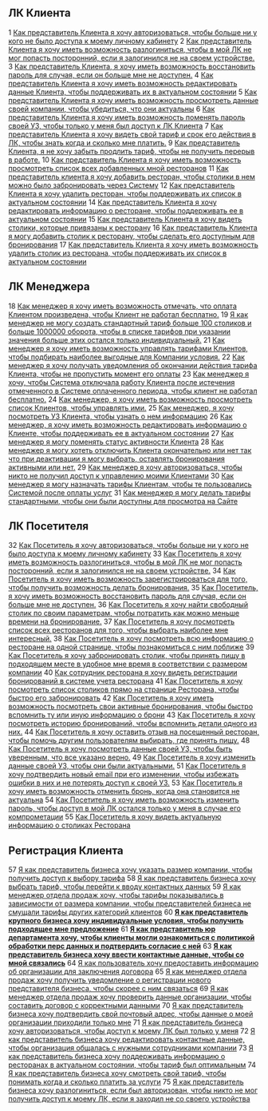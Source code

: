 ## ЛК Клиента

1 [Как представитель Клиента я хочу авторизоваться, чтобы больше ни у кого не было доступа к моему личному кабинету](lk-client/1.md)
2 [Как представитель Клиента я хочу иметь возможность разлогиниться, чтобы в мой ЛК не мог попасть посторонний, если я залогинился не на своем устройстве.](lk-client/2.md)
3 [Как представитель Клиента, я хочу иметь возможность восстановить пароль для случая, если он больше мне не доступен.](lk-client/3.md)
4 [Как представитель Клиента я хочу иметь возможность редактировать данные Клиента, чтобы поддерживать их в актуальном состоянии](lk-client/4.md)
5 [Как представитель Клиента я хочу иметь возможность просмотреть данные своей компании, чтобы убедиться, что они актуальны](lk-client/5.md)
6 [Как представитель Клиента я хочу иметь возможность поменять пароль своей УЗ, чтобы только у меня был доступ к ЛК Клиента](lk-client/6.md)
7 [Как представитель Клиента я хочу видеть свой тариф и срок его действия в ЛК, чтобы знать когда и сколько мне платить.](lk-client/7.md)
9 [Как представитель Клиента, я не хочу забыть продлить тариф, чтобы не получить перерыв в работе.](lk-client/9.md)
10 [Как представитель Клиента я хочу иметь возможность просмотреть список всех добавленных мной ресторанов](lk-client/10.md)
11 [Как представитель клиента я хочу добавить ресторан, чтобы столики в нем можно было забронировать через Систему](lk-client/11.md)
12 [Как представитель Клиента я хочу удалить ресторан, чтобы поддерживать их список в актуальном состоянии](lk-client/12.md)
14 [Как представитель Клиента я хочу редактировать информацию о ресторане, чтобы поддерживать ее в актуальном состоянии](lk-client/14.md)
15 [Как представитель Клиента я хочу видеть столики, которые привязаны к ресторану](lk-client/15.md)
16 [Как представитель Клиента я могу добавить столик к ресторану, чтобы сделать его доступным для бронирования](lk-client/16.md)
17 [Как представитель Клиента я хочу иметь возможность удалить столик из ресторана, чтобы поддерживать их список в актуальном состоянии](lk-client/17.md)

## ЛК Менеджера

18 [Как менеджер я хочу иметь возможность отмечать, что оплата Клиентом произведена, чтобы Клиент не работал бесплатно.](lk-manager/18.md)
19 [Я как менеджер не могу создать стандартный тариф больше 100 столиков и больше 1000000 оборота, чтобы в списке тарифов при указании значения больше этих остался только индивидуальный.](lk-manager/19.md)
21 [Как менеджер я хочу иметь возможность управлять тарифами Клиентов, чтобы подбирать наиболее выгодные для Компании условия.](lk-manager/20.md)
22 [Как менеджер я хочу получать уведомления об окончании действия тарифа Клиента, чтобы не пропустить момент его оплаты](lk-manager/22.md)
23 [Как менеджер я хочу, чтобы Система отключала работу Клиента после истечения отмеченного в Системе оплаченного периода, чтобы клиент не работал бесплатно.](lk-manager/123.md)
24 [Как менеджер, я хочу иметь возможность просмотреть список Клиентов, чтобы управлять ими.](lk-manager/24.md)
25 [Как менеджер, я хочу посмотреть УЗ Клиента, чтобы узнать о нем информацию](lk-manager/25.md)
26 [Как менеджер, я хочу иметь возможность редактировать информацию о Клиенте, чтобы поддерживать ее в актуальном состоянии](lk-manager/26.md)
27 [Как менеджер я могу поменять статус активности Клиента](lk-manager/27.md)
28 [Как менеджер я могу хотеть отключить Клиента окончательно или нет так что при деактивации я могу выбрать, оставлять бронирования активными или нет.](lk-manager/28.md)
29 [Как менеджер я хочу авторизоваться, чтобы никто не получил доступ к управлению моими Клиентами](lk-manager/29.md)
30 [Как менеджер я могу назначать тарифы Клиентам, чтобы те пользовались Системой после оплаты услуг](lk-manager/30.md)
31 [Как менеджер я могу делать тарифы стандартными, чтобы они были доступны для просмотра на Сайте](lk-manager/31.md)

## ЛК Посетителя

32 [Как Посетитель я хочу авторизоваться, чтобы больше ни у кого не было доступа к моему личному кабинету](lk-visitor/32.md)
33 [Как Посетитель я хочу иметь возможность разлогиниться, чтобы в мой ЛК не мог попасть посторонний, если я залогинился не на своем устройстве.](lk-visitor/33.md)
34 [Как Посетитель я хочу иметь возможность зарегистрироваться для того, чтобы получить возможность делать бронирования.](lk-visitor/34.md)
35 [Как Посетитель, я хочу иметь возможность восстановить пароль для случая, если он больше мне не доступен.](lk-visitor/35.md)
36 [Как Посетитель я хочу найти свободный столик по своим параметрам, чтобы потратить как можно меньше времени на бронирование.](lk-visitor/36.md)
37 [Как Посетитель я хочу посмотреть список всех ресторанов для того, чтобы выбрать наиболее мне интересный.](lk-visitor/37.md)
38 [Как Посетитель я хочу посмотреть всю информацию о ресторане на одной странице, чтобы познакомиться с ним поближе](lk-visitor/38.md)
39 [Как Посетитель я хочу забронировать столик, чтобы принять пищу в подходящем месте в удобное мне время в соответствии с размером компании](lk-visitor/39.md)
40 [Как сотрудник ресторана я хочу видеть регистрации бронирований в системе учета ресторана](lk-visitor/40.md)
41 [Как Посетитель я хочу посмотреть список столиков прямо на странице Ресторана, чтобы быстро его забронировать](lk-visitor/41.md)
42 [Как Посетитель я хочу иметь возможность посмотреть свои активные бронирования, чтобы быстро вспомнить ту или иную информацию о брони](lk-visitor/42.md)
43 [Как Посетитель я хочу посмотреть историю бронирований, чтобы вспомнить детали одного из них.](lk-visitor/43.md)
44 [Как Посетитель я хочу оставить отзыв на посещенный ресторан, чтобы помочь другим пользователям выбирать, где принять пищу.](lk-visitor/44.md)
48 [Как Посетитель я хочу посмотреть данные своей УЗ, чтобы быть уверенным, что все указано верно.](lk-visitor/48.md)
49 [Как Посетитель я хочу изменить данные своей УЗ, чтобы они были актуальными.](lk-visitor/49.md)
51 [Как Посетитель я хочу подтвердить новый email при его изменении, чтобы избежать ошибки в них и не потерять доступ к своей УЗ.](lk-visitor/51.md)
53 [Как Посетитель я хочу иметь возможность отменить бронь, когда она становится не актуальна](lk-visitor/53.md)
54 [Как Посетитель я хочу иметь возможность изменить пароль, чтобы доступ в мой ЛК остался только у меня в случае его компрометации](lk-visitor/54.md)
55 [Как Посетитель я хочу видеть актуальную информацию о столиках Ресторана](lk-visitor/55.md)

## Регистрация Клиента

57 [Я как представитель бизнеса хочу указать размер компании, чтобы получить доступ к выбору тарифа](registration/57.md)
58 [Я как представитель бизнеса хочу выбрать тариф, чтобы перейти к вводу контактных данных](registration/58.md)
59 [Я как менеджер отдела продаж хочу, чтобы тарифы показывались в зависимости от размера компании, чтобы представителей бизнеса не смущали тарифы других категорий клиентов](registration/59.md)
60 **[Я как представитель крупного бизнеса хочу индивидуальные условия, чтобы получить  подходящее мне предложение](registration/60.md)**
61 **[Я как представитель юр департамента хочу, чтобы клиенты могли ознакомиться с политикой обработки перс данных и подтвердить согласие с ней](registration/61.md)**
63 **[Я как представитель бизнеса хочу ввести контактные данные, чтобы со мной связались](registration/63.md)**
64 [Я как пользователь хочу предоставить информацию об организации для заключения договора](registration/64.md)
65 [Я как менеджер отдела продаж хочу получить уведомление о регистрации нового представителя бизнеса, чтобы скорее с ним связаться](registration/65.md)
69 [Я как менеджер отдела продаж хочу проверить данные организации, чтобы составить договор с корректными данными](registration/69.md)
70 [Я как представитель бизнеса хочу подтвердить свой почтовый адрес, чтобы данные о моей организации приходили только мне](registration/70.md)
71 [Я как представитель бизнеса хочу авторизоваться, чтобы доступ к моему ЛК был только у меня](registration/71.md)
72 [Я как представитель бизнеса хочу редактировать контактные данные, чтобы организация общалась с нужными сотрудниками компании](registration/72.md)
73 [Я как представитель бизнеса хочу поддерживать информацию о ресторанах в актуальном состоянии, чтобы тариф был оптимальным](registration/73.md)
74 [Я как представитель бизнеса хочу смотреть свой тариф, чтобы понимать когда и сколько платить за услуги](registration/74.md)
75 [Я как представитель бизнеса хочу разлогиниться, если был авторизован, чтобы никто не мог получить доступ к моему ЛК, если я заходил не со своего устройства](registration/75.md)